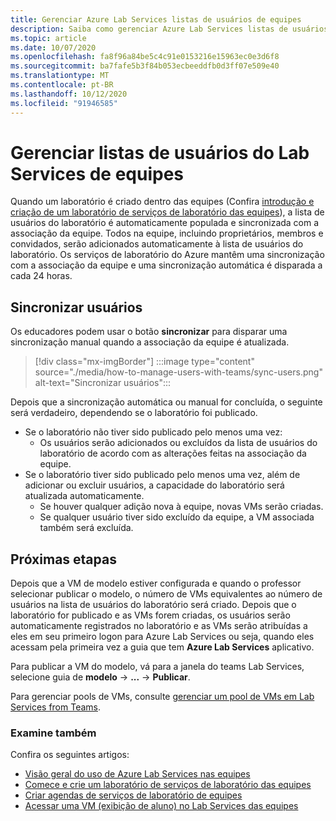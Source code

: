 ```yaml
---
title: Gerenciar Azure Lab Services listas de usuários de equipes
description: Saiba como gerenciar Azure Lab Services listas de usuários de equipes.
ms.topic: article
ms.date: 10/07/2020
ms.openlocfilehash: fa8f96a84be5c4c91e0153216e15963ec0e3d6f8
ms.sourcegitcommit: ba7fafe5b3f84b053ecbeeddfb0d3ff07e509e40
ms.translationtype: MT
ms.contentlocale: pt-BR
ms.lasthandoff: 10/12/2020
ms.locfileid: "91946585"
---
```

# <a name="manage-lab-services-user-lists-from-teams"></a>Gerenciar listas de usuários do Lab Services de equipes

Quando um laboratório é criado dentro das equipes (Confira [introdução e criação de um laboratório de serviços de laboratório das equipes](how-to-get-started-create-lab-within-teams.md)), a lista de usuários do laboratório é automaticamente populada e sincronizada com a associação da equipe. Todos na equipe, incluindo proprietários, membros e convidados, serão adicionados automaticamente à lista de usuários do laboratório. Os serviços de laboratório do Azure mantêm uma sincronização com a associação da equipe e uma sincronização automática é disparada a cada 24 horas. 

## <a name="sync-users"></a>Sincronizar usuários

Os educadores podem usar o botão **sincronizar** para disparar uma sincronização manual quando a associação da equipe é atualizada. 

> [!div class="mx-imgBorder"]
> :::image type="content" source="./media/how-to-manage-users-with-teams/sync-users.png" alt-text="Sincronizar usuários":::

Depois que a sincronização automática ou manual for concluída, o seguinte será verdadeiro, dependendo se o laboratório foi publicado.

* Se o laboratório não tiver sido publicado pelo menos uma vez:
    * Os usuários serão adicionados ou excluídos da lista de usuários do laboratório de acordo com as alterações feitas na associação da equipe. 
* Se o laboratório tiver sido publicado pelo menos uma vez, além de adicionar ou excluir usuários, a capacidade do laboratório será atualizada automaticamente.
    * Se houver qualquer adição nova à equipe, novas VMs serão criadas.
    * Se qualquer usuário tiver sido excluído da equipe, a VM associada também será excluída.

## <a name="next-steps"></a>Próximas etapas

Depois que a VM de modelo estiver configurada e quando o professor selecionar publicar o modelo, o número de VMs equivalentes ao número de usuários na lista de usuários do laboratório será criado. Depois que o laboratório for publicado e as VMs forem criadas, os usuários serão automaticamente registrados no laboratório e as VMs serão atribuídas a eles em seu primeiro logon para Azure Lab Services ou seja, quando eles acessam pela primeira vez a guia que tem **Azure Lab Services** aplicativo. 

Para publicar a VM do modelo, vá para a janela do teams Lab Services, selecione guia de **modelo** -> **...**  ->  **Publicar**.

Para gerenciar pools de VMs, consulte [gerenciar um pool de VMs em Lab Services from Teams](how-to-manage-vm-pool-within-teams.md).

### <a name="also-review"></a>Examine também

Confira os seguintes artigos:

- [Visão geral do uso de Azure Lab Services nas equipes](lab-services-within-teams-overview.md)
- [Comece e crie um laboratório de serviços de laboratório das equipes](how-to-get-started-create-lab-within-teams.md)
- [Criar agendas de serviços de laboratório de equipes](how-to-create-schedules-within-teams.md)
- [Acessar uma VM (exibição de aluno) no Lab Services das equipes](how-to-access-vm-for-students-within-teams.md)

